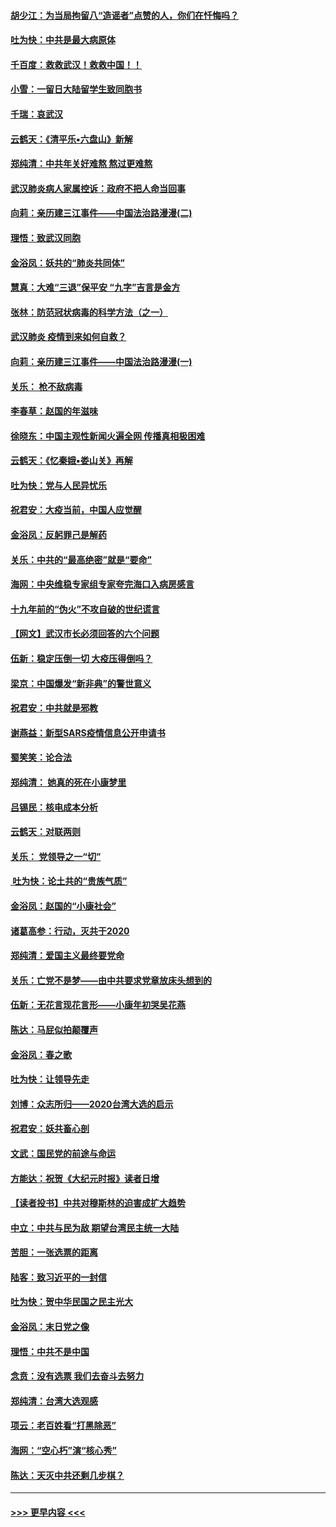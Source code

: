 #### [胡少江：为当局拘留八“造谣者”点赞的人，你们在忏悔吗？](../pages/nsc993/n11836801.md?t=02020431) 
#### [吐为快：中共是最大病原体](../pages/nsc993/n11836748.md?t=02020431) 
#### [千百度：救救武汉！救救中国！！](../pages/nsc993/n11836145.md?t=02020431) 
#### [小雪：一留日大陆留学生致同胞书](../pages/nsc993/n11834624.md?t=02020431) 
#### [千瑞：哀武汉](../pages/nsc993/n11833647.md?t=02020431) 
#### [云鹤天：《清平乐▪六盘山》新解](../pages/nsc993/n11833611.md?t=02020431) 
#### [郑纯清：中共年关好难熬 熬过更难熬](../pages/nsc993/n11833489.md?t=02020431) 
#### [武汉肺炎病人家属控诉：政府不把人命当回事](../pages/nsc993/n11833205.md?t=02020431) 
#### [向莉：亲历建三江事件——中国法治路漫漫(二)](../pages/nsc993/n11829102.md?t=02020431) 
#### [理悟：致武汉同胞](../pages/nsc993/n11831522.md?t=02020431) 
#### [金浴凤：妖共的“肺炎共同体”](../pages/nsc993/n11829448.md?t=02020431) 
#### [慧真：大难“三退”保平安 “九字”吉言是金方](../pages/nsc993/n11829501.md?t=02020431) 
#### [张林：防范冠状病毒的科学方法（之一）](../pages/nsc993/n11828618.md?t=02020431) 
#### [武汉肺炎 疫情到来如何自救？](../pages/nsc993/n11827632.md?t=02020431) 
#### [向莉：亲历建三江事件——中国法治路漫漫(一)](../pages/nsc993/n11827190.md?t=02020431) 
#### [关乐： 枪不敌病毒](../pages/nsc993/n11826746.md?t=02020431) 
#### [李春草：赵国的年滋味](../pages/nsc993/n11826321.md?t=02020431) 
#### [徐晓东：中国主观性新闻火遍全网 传播真相极困难](../pages/nsc993/n11826508.md?t=02020431) 
#### [云鹤天：《忆秦娥▪娄山关》再解](../pages/nsc993/n11824682.md?t=02020431) 
#### [吐为快：党与人民异忧乐](../pages/nsc993/n11824660.md?t=02020431) 
#### [祝君安：大疫当前，中国人应觉醒](../pages/nsc993/n11821946.md?t=02020431) 
#### [金浴凤：反躬罪己是解药](../pages/nsc993/n11820280.md?t=02020431) 
#### [关乐：中共的“最高绝密”就是“要命”](../pages/nsc993/n11816946.md?t=02020431) 
#### [海网：中央维稳专家组专家夸完海口入病房感言](../pages/nsc993/n11815138.md?t=02020431) 
#### [十九年前的“伪火”不攻自破的世纪谎言](../pages/nsc993/n11813238.md?t=02020431) 
#### [【网文】武汉市长必须回答的六个问题](../pages/nsc993/n11813848.md?t=02020431) 
#### [伍新：稳定压倒一切 大疫压得倒吗？](../pages/nsc993/n11812634.md?t=02020431) 
#### [梁京：中国爆发“新非典”的警世意义](../pages/nsc993/n11812554.md?t=02020431) 
#### [祝君安：中共就是邪教](../pages/nsc993/n11812431.md?t=02020431) 
#### [谢燕益：新型SARS疫情信息公开申请书](../pages/nsc993/n11808840.md?t=02020431) 
#### [蜀笑笑：论合法](../pages/nsc993/n11808064.md?t=02020431) 
#### [郑纯清： 她真的死在小康梦里](../pages/nsc993/n11806623.md?t=02020431) 
#### [吕锡民：核电成本分析](../pages/nsc993/n11806284.md?t=02020431) 
#### [云鹤天：对联两则](../pages/nsc993/n11805957.md?t=02020431) 
#### [关乐： 党领导之一“切”](../pages/nsc993/n11804505.md?t=02020431) 
#### [ 吐为快：论土共的“贵族气质”](../pages/nsc993/n11804490.md?t=02020431) 
#### [金浴凤：赵国的“小康社会”](../pages/nsc993/n11804452.md?t=02020431) 
#### [诸葛高参：行动，灭共于2020](../pages/nsc993/n11804120.md?t=02020431) 
#### [郑纯清：爱国主义最终要党命](../pages/nsc993/n11802197.md?t=02020431) 
#### [关乐：亡党不是梦——由中共要求党章放床头想到的](../pages/nsc993/n11802156.md?t=02020431) 
#### [伍新：无花言现花言形——小康年初哭吴花燕](../pages/nsc993/n11800044.md?t=02020431) 
#### [陈达：马屁似拍颠覆声](../pages/nsc993/n11800010.md?t=02020431) 
#### [金浴凤：春之歌](../pages/nsc993/n11797687.md?t=02020431) 
#### [吐为快：让领导先走](../pages/nsc993/n11797512.md?t=02020431) 
#### [刘博：众志所归——2020台湾大选的启示](../pages/nsc993/n11796878.md?t=02020431) 
#### [祝君安：妖共畜心剖](../pages/nsc993/n11794273.md?t=02020431) 
#### [文武：国民党的前途与命运](../pages/nsc993/n11794198.md?t=02020431) 
#### [方能达：祝贺《大纪元时报》读者日增](../pages/nsc993/n11793807.md?t=02020431) 
#### [【读者投书】中共对穆斯林的迫害成扩大趋势](../pages/nsc993/n11791371.md?t=02020431) 
#### [中立：中共与民为敌 期望台湾民主统一大陆](../pages/nsc993/n11790392.md?t=02020431) 
#### [苦胆：一张选票的距离](../pages/nsc993/n11788914.md?t=02020431) 
#### [陆客：致习近平的一封信](../pages/nsc993/n11788867.md?t=02020431) 
#### [吐为快：贺中华民国之民主光大](../pages/nsc993/n11788618.md?t=02020431) 
#### [金浴凤：末日党之像](../pages/nsc993/n11787475.md?t=02020431) 
#### [理悟：中共不是中国](../pages/nsc993/n11787463.md?t=02020431) 
#### [念贲：没有选票  我们去奋斗去努力](../pages/nsc993/n11787398.md?t=02020431) 
#### [郑纯清：台湾大选观感](../pages/nsc993/n11786210.md?t=02020431) 
#### [项云：老百姓看“打黑除恶”](../pages/nsc993/n11785398.md?t=02020431) 
#### [海网：“空心朽”演“核心秀”](../pages/nsc993/n11783874.md?t=02020431) 
#### [陈达：天灭中共还剩几步棋？](../pages/nsc993/n11783719.md?t=02020431) 

----
#### [ >>> 更早内容 <<< ](../indexes/nsc993-earlier.md)
